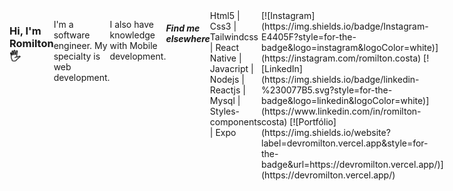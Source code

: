 <div style="display:flex">
<h3>Hi, I'm Romilton 🖐️</h3> 
<p>I'm a software engineer. My specialty is web development.</p>
<p>I also have knowledge with Mobile development.</p>
<h5>Find me elsewhere</h5>
<div style="display:flex flex-direction:column">
  Html5 | Css3 | Tailwindcss | React Native | Javacript | Nodejs | Reactjs | Mysql | 
  Styles-components | Expo
</div>
[![Instagram](https://img.shields.io/badge/Instagram-E4405F?style=for-the-badge&logo=instagram&logoColor=white)](https://instagram.com/romilton.costa)
[![LinkedIn](https://img.shields.io/badge/linkedin-%230077B5.svg?style=for-the-badge&logo=linkedin&logoColor=white)](https://www.linkedin.com/in/romilton-costa)
[![Portfólio](https://img.shields.io/website?label=devromilton.vercel.app&style=for-the-badge&url=https://devromilton.vercel.app/)](https://devromilton.vercel.app/)
</div>
